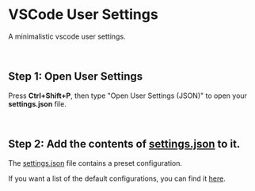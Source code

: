 # VSCode User Settings

A minimalistic vscode user settings.

<br/>

## Step 1: Open User Settings

Press __Ctrl+Shift+P__, then type "Open User Settings (JSON)" to open your __settings.json__ file.

<br/>

## Step 2: Add the contents of [settings.json](settings.json) to it.

The [settings.json](settings.json) file contains a preset configuration.

If you want a list of the default configurations, you can find it [here](https://code.visualstudio.com/docs/reference/default-settings).